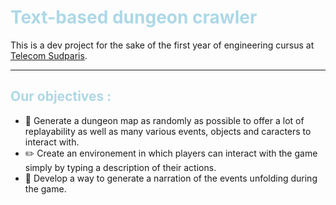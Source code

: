 <span style="color:lightblue">

# Text-based dungeon crawler
</span>

This is a dev project for the sake of the first year of engineering cursus at [Telecom Sudparis](https://www.telecom-sudparis.eu/).
 
---
<span style="color:lightblue">


 ## Our objectives :
</span>

* :european_castle: Generate a dungeon map as randomly as possible to offer a lot of replayability as well as many various events, objects and caracters to interact with.
* :pencil2: Create an environement in which players can interact with the game simply by typing a description of their actions.
* :speech_balloon: Develop a way to generate a narration of the events unfolding during the game.

